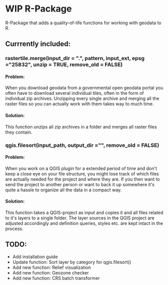 # WIP R-Package

R-Package that adds a quality-of-life functions for working with geodata to R.
  
## Currrently included:

### rastertile.merge(input_dir = ".", pattern, input_ext, epsg ="25832", unzip = TRUE, remove_old = FALSE)
  
#### Problem:
  
When you download geodata from a governmental open geodata portal you often have to download several individual tiles, often in the form of individual zip archives. Unzipping every single archive and merging all the raster files so you can actually work with them takes way to much time.

#### Solution:
  
This function unzips all zip archives in a folder and merges all raster files they contain.

### qgis.filesort(input_path, output_dir ="", remove_old = FALSE)
  
#### Problem:
  
When you work on a QGIS plugin for a extended period of time and don't keep a close eye on your file structure, you might lose track of which files are actually needed for the project and where they are. If you then want to send the project to another person or want to back it up somewhere it's quite a hassle to organize all the data in a compact way.
  
#### Solution:
  
This function takes a QGIS-project as input and copies it and all files related to it's layers to a single folder. The layer sources in the QGIS project are adjusted accordingly and definition queries, styles etc. are kept intact in the process.

## TODO:
- Add installation guide
- Update function: Sort layer by category for qgis.filesort()
- Add new function: Relief visualization
- Add new function: Geozone checker
- Add new function: CRS batch transformer
